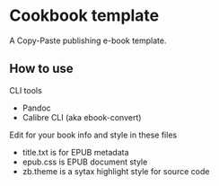 # Cookbook template

A Copy-Paste publishing e-book template.

## How to use 

CLI tools

 * Pandoc
 * Calibre CLI (aka ebook-convert)

Edit for your book info and style in these files

 * title.txt is for EPUB metadata
 * epub.css is EPUB document style
 * zb.theme is a sytax highlight style for source code
